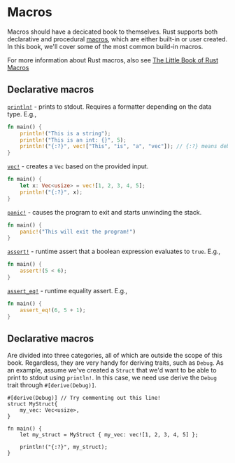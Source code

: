 # Macros
Macros should have a decicated book to themselves. Rust supports both declarative and procedural [macros](https://doc.rust-lang.org/book/ch20-05-macros.html), which are either built-in or user created. In this book, we'll cover some of the most common build-in macros.

For more information about Rust macros, also see [The Little Book of Rust Macros](https://lukaswirth.dev/tlborm/)

## Declarative macros

[`println!`](https://doc.rust-lang.org/std/macro.println.html) - prints to stdout. Requires a formatter depending on the data type. E.g.,
```rust
fn main() {
    println!("This is a string");
    println!("This is an int: {}", 5);
    println!("{:?}", vec!["This", "is", "a", "vec"]); // {:?} means debug mode.
}
```

[`vec!`](https://doc.rust-lang.org/std/macro.vec.html) - creates a `Vec` based on the provided input.
```rust
fn main() {
    let x: Vec<usize> = vec![1, 2, 3, 4, 5];
    println!("{:?}", x);
}
```

[`panic!`](https://doc.rust-lang.org/rust-by-example/std/panic.html) - causes the program to exit and starts unwinding the stack.
```rust
fn main() {
    panic!("This will exit the program!")
}
```

[`assert!`](https://doc.rust-lang.org/std/macro.assert.html) - runtime assert that a boolean expression evaluates to `true`. E.g.,
```rust
fn main() {
    assert!(5 < 6);
}
```

[`assert_eq!`](https://doc.rust-lang.org/std/macro.assert_eq.html) - runtime equality assert. E.g.,
```rust
fn main() {
    assert_eq!(6, 5 + 1);
}
```

## Declarative macros
Are divided into three categories, all of which are outside the scope of this book. Regardless, they are very handy for deriving traits, such as `Debug`. As an example, assume we've created a `Struct` that we'd want to be able to print to stdout using `println!`. In this case, we need use derive the `Debug` trait through `#[derive(Debug)]`.

```rust,editable
#[derive(Debug)] // Try commenting out this line!
struct MyStruct{
    my_vec: Vec<usize>,
}

fn main() {
    let my_struct = MyStruct { my_vec: vec![1, 2, 3, 4, 5] };

    println!("{:?}", my_struct);
}
```
